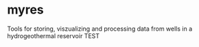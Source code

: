 # myres
Tools for storing, viszualizing and processing data from wells in a hydrogeothermal reservoir
TEST